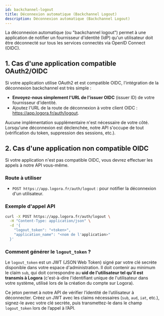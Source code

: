 ```yaml
---
id: backchannel-logout
title: Déconnexion automatique (Backchannel Logout)
description: Déconnexion automatique (Backchannel Logout)
---
```


La déconnexion automatique (ou "backchannel logout") permet à une application de notifier un fournisseur d'identité (IdP) qu'un utilisateur doit être déconnecté sur tous les services connectés via OpenID Connect (OIDC).

## 1. Cas d'une application compatible OAuth2/OIDC

Si votre application utilise OAuth2 et est compatible OIDC, l'intégration de la déconnexion backchannel est très simple :

- **Envoyez-nous simplement l'URL de l'issuer OIDC** (issuer ID) de votre fournisseur d'identité.
- Ajoutez l'URL de la route de déconnexion à votre client OIDC : https://app.logora.fr/auth/logout.

Aucune implémentation supplémentaire n'est nécessaire de votre côté. Lorsqu'une déconnexion est déclenchée, notre API s'occupe de tout (vérification du token, suppression des sessions, etc.).

## 2. Cas d'une application non compatible OIDC

Si votre application n'est pas compatible OIDC, vous devrez effectuer les appels à notre API vous-même.

### Route à utiliser

- `POST https://app.logora.fr/auth/logout` : pour notifier la déconnexion d'un utilisateur.

### Exemple d'appel API

```bash
curl -X POST https://app.logora.fr/auth/logout \
  -H "Content-Type: application/json" \
  -d '{
    "logout_token": "<token>",
    "application_name": "<nom de l'application>"
  }'
```

### Comment générer le `logout_token` ?

Le `logout_token` est un JWT (JSON Web Token) signé par votre clé secrète disponible dans votre espace d'administration. Il doit contenir au minimum le claim `sub`, qui doit correspondre au **uid de l'utilisateur tel qu'il est transmis à Logora** (c'est-à-dire l'identifiant unique de l'utilisateur dans votre système, utilisé lors de la création du compte sur Logora).

Ce jeton permet à notre API de vérifier l’identité de l’utilisateur à déconnecter.
Créez un JWT avec les claims nécessaires (`sub`, `aud`, `iat`, etc.), signez-le avec votre clé secrète, puis transmettez-le dans le champ `logout_token` lors de l’appel à l’API.
